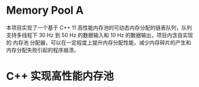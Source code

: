 # Memory Pool A
本项目实现了一个基于 C++ 11 高性能内存池的可动态内存分配的链表队列，队列支持多线程下 30 Hz 到 50 Hz 的数据输入和 10 Hz 的数据输出，项目内含自实现的 内存池 分配器，可以在一定程度上提升内存分配性能，减少内存碎片的产生和内存分配失败引起的程序崩溃。

# C++ 实现高性能内存池
